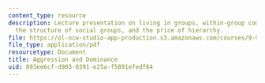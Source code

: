 ```yaml
---
content_type: resource
description: Lecture presentation on living in groups, within-group competition, aggression,
  the structure of social groups, and the price of hierarchy.
file: https://ol-ocw-studio-app-production.s3.amazonaws.com/courses/9-916-special-topics-social-animals-fall-2009/893ee6cfd9030391e25af5891efedf64_MIT9_916F09_lec09.pdf
file_type: application/pdf
resourcetype: Document
title: Aggression and Dominance
uid: 893ee6cf-d903-0391-e25a-f5891efedf64
---
```

